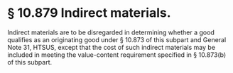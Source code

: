 # § 10.879   Indirect materials.

Indirect materials are to be disregarded in determining whether a good qualifies as an originating good under § 10.873 of this subpart and General Note 31, HTSUS, except that the cost of such indirect materials may be included in meeting the value-content requirement specified in § 10.873(b) of this subpart.




